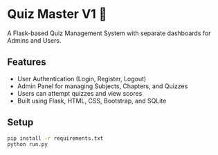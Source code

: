 # Quiz Master V1 🎯

A Flask-based Quiz Management System with separate dashboards for Admins and Users.

## Features

- User Authentication (Login, Register, Logout)
- Admin Panel for managing Subjects, Chapters, and Quizzes
- Users can attempt quizzes and view scores
- Built using Flask, HTML, CSS, Bootstrap, and SQLite

## Setup

```bash
pip install -r requirements.txt
python run.py
```
